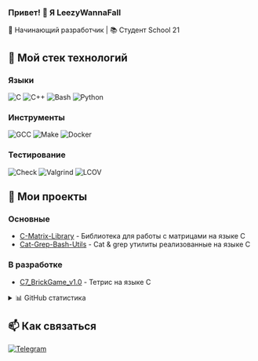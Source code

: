 ### Привет! 👋 Я LeezyWannaFall

🚀 Начинающий разработчик | 📚 Студент School 21

## 🔧 Мой стек технологий

### Языки
![C](https://img.shields.io/badge/C-00599C?style=for-the-badge&logo=c&logoColor=white)
![C++](https://img.shields.io/badge/C++-00599C?style=for-the-badge&logo=c%2B%2B&logoColor=white)
![Bash](https://img.shields.io/badge/Bash-4EAA25?style=for-the-badge&logo=gnu-bash&logoColor=white)
![Python](https://img.shields.io/badge/Python-3776AB?style=for-the-badge&logo=python&logoColor=white)

### Инструменты
![GCC](https://img.shields.io/badge/GCC-F05032?style=for-the-badge&logo=gnu&logoColor=white)
![Make](https://img.shields.io/badge/Make-003366?style=for-the-badge&logo=cmake&logoColor=white)
![Docker](https://img.shields.io/badge/Docker-2496ED?style=for-the-badge&logo=docker&logoColor=white)

### Тестирование
![Check](https://img.shields.io/badge/Unit_Testing-CA4245?style=for-the-badge)
![Valgrind](https://img.shields.io/badge/Valgrind-FF6C37?style=for-the-badge)
![LCOV](https://img.shields.io/badge/LCOV-gray?style=for-the-badge)

## 🌟 Мои проекты

### Основные
- [C-Matrix-Library](https://github.com/LeezyWannaFall/C-Matrix-Library) - Библиотека для работы с матрицами на языке C
- [Cat-Grep-Bash-Utils](https://github.com/LeezyWannaFall/Cat-Grep-Bash-Utils) - Cat & grep утилиты реализованные на языке С

### В разработке
- [C7_BrickGame_v1.0](https://github.com/LeezyWannaFall/test_repository/tree/main/tetris) - Тетрис на языке С

<details>
<summary>📊 GitHub статистика</summary>
  
![Your GitHub stats](https://github-readme-stats.vercel.app/api?username=LeezyWannaFall&show_icons=true&theme=radical)

![Top Languages](https://github-readme-stats.vercel.app/api/top-langs/?username=LeezyWannaFall&layout=compact&hide=html,css)
</details>

## 📫 Как связаться

[![Telegram](https://img.shields.io/badge/Telegram-LeezyWannaFall-26A5E4?style=for-the-badge&logo=telegram)](https://t.me/Leezyidfc)
